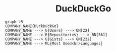 <h1 align="center">DuckDuckGo</h1>

```mermaid
graph LR
COMPANY_NAME{DuckDuckGo}
COMPANY_NAME ---> U{Users} ---> UN[22]
COMPANY_NAME ---> R{Repositories} ---> RN[561]
COMPANY_NAME ---> G{Gists} ---> GN[232]
COMPANY_NAME ---> ML{Most Used<br>Languages}
```
